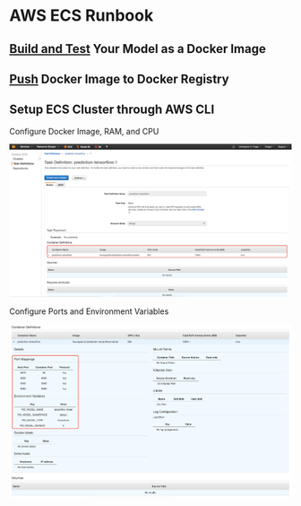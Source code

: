 # AWS ECS Runbook

## [Build and Test](http://pipeline.io/api) Your Model as a Docker Image

## [Push](http://pipeline.io/api) Docker Image to Docker Registry

## Setup ECS Cluster through AWS CLI 
Configure Docker Image, RAM, and CPU

![AWS ECS Task Definition](/img/predict-aws-ecs-task-definition.png) 

Configure Ports and Environment Variables

![AWS ECS Task Definition Details](/img/predict-aws-ecs-task-definition-details.png)
